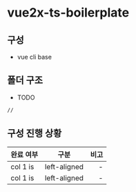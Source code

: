 # vue2x-ts-boilerplate

## 구성
- vue cli base

## 폴더 구조
- TODO
```bash
// 
```

## 구성 진행 상황
| 완료 여부   |      구분      |  비고 |
|----------|:-------------:|------:|
| col 1 is |  left-aligned | - |
| col 1 is |  left-aligned | - |
